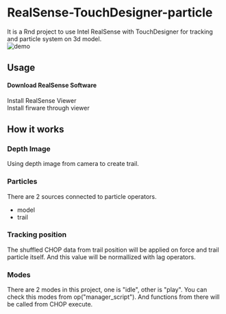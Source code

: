 # RealSense-TouchDesigner-particle
It is a Rnd project to use Intel RealSense with TouchDesigner for tracking and particle system on 3d model.  
![demo](https://user-images.githubusercontent.com/64575677/210968764-93bc76e8-2513-4371-b229-7b59c796c974.gif)

## Usage

#### Download RealSense Software
Install RealSense Viewer  
Install firware through viewer

## How it works

### Depth Image
Using depth image from camera to create trail.

### Particles
There are 2 sources connected to particle operators.
- model
- trail

### Tracking position
The shuffled CHOP data from trail position will be applied on force and trail particle itself. And this value will be normallized with lag operators.  

### Modes
There are 2 modes in this project, one is "idle", other is "play". You can check this modes from op("manager_script"). And functions from there will be called from CHOP execute.
